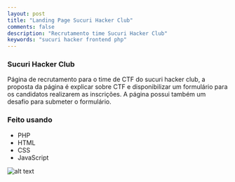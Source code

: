 ```yaml
---
layout: post
title: "Landing Page Sucuri Hacker Club"
comments: false
description: "Recrutamento time Sucuri Hacker Club"
keywords: "sucuri hacker frontend php"
---
```


### Sucuri Hacker Club

Página de recrutamento para o time de CTF do sucuri hacker club, a proposta da página é explicar sobre CTF e disponibilizar um formulário para os candidatos realizarem as inscrições. A página possui também um desafio para submeter o formulário.

### Feito usando
- PHP
- HTML
- CSS
- JavaScript

![alt text](https://image.ibb.co/hOTnie/sucuri_hacker_club.png)
